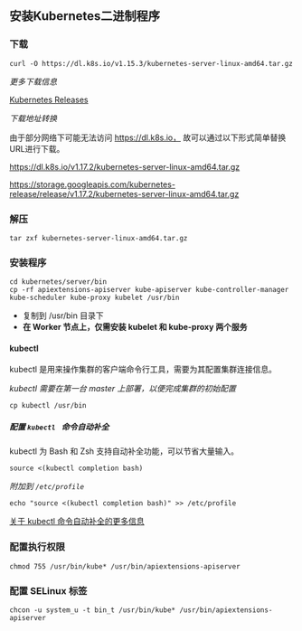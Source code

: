 



## 安装Kubernetes二进制程序

### 下载

```shell
curl -O https://dl.k8s.io/v1.15.3/kubernetes-server-linux-amd64.tar.gz
```



*更多下载信息*

[Kubernetes Releases](https://github.com/kubernetes/kubernetes/releases)



*下载地址转换*

由于部分网络下可能无法访问 https://dl.k8s.io， 故可以通过以下形式简单替换URL进行下载。

https://dl.k8s.io/v1.17.2/kubernetes-server-linux-amd64.tar.gz

https://storage.googleapis.com/kubernetes-release/release/v1.17.2/kubernetes-server-linux-amd64.tar.gz



### 解压

```shell
tar zxf kubernetes-server-linux-amd64.tar.gz
```



### 安装程序

```shell
cd kubernetes/server/bin
cp -rf apiextensions-apiserver kube-apiserver kube-controller-manager kube-scheduler kube-proxy kubelet /usr/bin
```

  - 复制到 /usr/bin 目录下
  - **在 Worker 节点上，仅需安装 kubelet 和 kube-proxy 两个服务**



#### kubectl

kubectl 是用来操作集群的客户端命令行工具，需要为其配置集群连接信息。



*kubectl 需要在第一台 master 上部署，以便完成集群的初始配置*

```shell
cp kubectl /usr/bin
```



##### 配置 `kubectl ` 命令自动补全

kubectl 为 Bash 和 Zsh 支持自动补全功能，可以节省大量输入。

```shell
source <(kubectl completion bash)
```



*附加到 `/etc/profile`*

```shell
echo "source <(kubectl completion bash)" >> /etc/profile
```



[关于 kubectl 命令自动补全的更多信息](https://kubernetes.io/zh/docs/tasks/tools/install-kubectl/#%E5%8F%AF%E9%80%89%E7%9A%84-kubectl-%E9%85%8D%E7%BD%AE)



### 配置执行权限

```shell
chmod 755 /usr/bin/kube* /usr/bin/apiextensions-apiserver
```



### 配置 SELinux 标签

```shell
chcon -u system_u -t bin_t /usr/bin/kube* /usr/bin/apiextensions-apiserver
```



